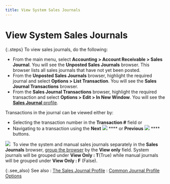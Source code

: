 ```yaml
---
title: View System Sales Journals
---
```


# View System Sales Journals


{:.steps}
To view sales journals, do the following:

- From the main  menu, select **Accounting &gt; Account 
 Receivable &gt; Sales Journal**. You will see the **Unposted 
 Sales Journals** browser. This browser lists all sales journals that  have not yet been posted.
- From the **Unposted Sales Journals** browser, highlight  the required journal and select **Options 
 &gt; List Transaction**. You will see the **Sales 
 Journal Transactions** browser.
- From the **Sales Journal Transactions** browser,  highlight the required transaction and select **Options 
 &gt; Edit &gt; In New Window**. You will see the [**Sales Journal** profile]({{site.acc_baseurl}}/sales/sales-through-documents/system-sales-journals/system_sales_journal_profile_general.html).



Transactions in the journal can be viewed either by:

- Selecting the  transaction number in the **Transaction 
 #** field or
- Navigating  to a transaction using the **Next** ![]({{site.acc_baseurl}}/img/act_next_transaction.gif) **** or **Previous** ![]({{site.acc_baseurl}}/img/act_previous_transaction.gif) **** buttons.



![]({{site.acc_baseurl}}/img/hint.gif)  To  view the system and manual sales journals separately in the **Sales 
 Journals** browser, [group  the browser]({{site.wwe_chm}}/misc/grouping_records_in_a_browser.html) by the **View only** field.  System journals will be grouped under **View 
 Only : T**(True)  while manual journals will be grouped under **View 
 Only : F**  (False).


{:.see_also}
See also
: [The  Sales Journal Profile]({{site.acc_baseurl}}/sales/sales-through-documents/system-sales-journals/system_sales_journal_profile_general.html)
: [Common  Journal Profile Options]({{site.acc_baseurl}}/purchasing/purchasing-through-documents/system-purchase-journals/common_journal_profile_options.html)
